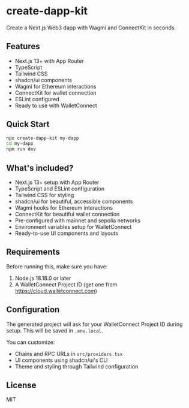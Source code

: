 # create-dapp-kit

Create a Next.js Web3 dapp with Wagmi and ConnectKit in seconds.

## Features

- Next.js 13+ with App Router
- TypeScript
- Tailwind CSS
- shadcn/ui components
- Wagmi for Ethereum interactions
- ConnectKit for wallet connection
- ESLint configured
- Ready to use with WalletConnect

## Quick Start

```bash
npx create-dapp-kit my-dapp
cd my-dapp
npm run dev
```

## What's included?

- Next.js 13+ setup with App Router
- TypeScript and ESLint configuration
- Tailwind CSS for styling
- shadcn/ui for beautiful, accessible components
- Wagmi hooks for Ethereum interactions
- ConnectKit for beautiful wallet connection
- Pre-configured with mainnet and sepolia networks
- Environment variables setup for WalletConnect
- Ready-to-use UI components and layouts

## Requirements

Before running this, make sure you have:
1. Node.js 18.18.0 or later
2. A WalletConnect Project ID (get one from https://cloud.walletconnect.com)

## Configuration

The generated project will ask for your WalletConnect Project ID during setup. This will be saved in `.env.local`.

You can customize:
- Chains and RPC URLs in `src/providers.tsx`
- UI components using shadcn/ui's CLI
- Theme and styling through Tailwind configuration

## License

MIT 